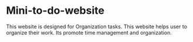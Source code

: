 # Mini-to-do-website
This website is designed for Organization tasks. This website helps user to organize their work. Its promote time management and organization.  
